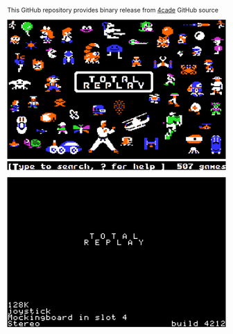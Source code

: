 This GitHub repository provides binary release from [4cade](https://github.com/a2-4am/4cade) GitHub source

![Total Replay Cover Image](https://github.com/appleiifanclub/a2-4am_4cade_bin/blob/ee598376016a196149e718b9f0276fdbca9d4cf0/image/Total%20Replay%20cover.png?raw=true)

![Total Replay build 4212](https://github.com/appleiifanclub/a2-4am_4cade_bin/blob/81d8a91394f6f75a28b5af222a17121785320eca/image/Total%20Replay%20build%204212.png?raw=true)
